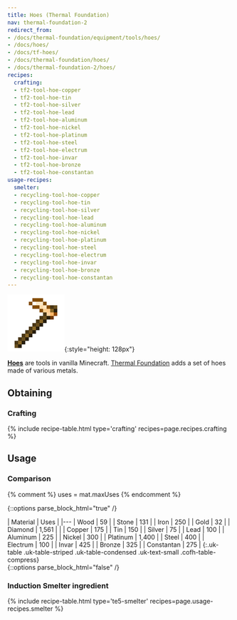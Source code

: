 ```yaml
---
title: Hoes (Thermal Foundation)
nav: thermal-foundation-2
redirect_from:
- /docs/thermal-foundation/equipment/tools/hoes/
- /docs/hoes/
- /docs/tf-hoes/
- /docs/thermal-foundation/hoes/
- /docs/thermal-foundation-2/hoes/
recipes:
  crafting:
  - tf2-tool-hoe-copper
  - tf2-tool-hoe-tin
  - tf2-tool-hoe-silver
  - tf2-tool-hoe-lead
  - tf2-tool-hoe-aluminum
  - tf2-tool-hoe-nickel
  - tf2-tool-hoe-platinum
  - tf2-tool-hoe-steel
  - tf2-tool-hoe-electrum
  - tf2-tool-hoe-invar
  - tf2-tool-hoe-bronze
  - tf2-tool-hoe-constantan
usage-recipes:
  smelter:
  - recycling-tool-hoe-copper
  - recycling-tool-hoe-tin
  - recycling-tool-hoe-silver
  - recycling-tool-hoe-lead
  - recycling-tool-hoe-aluminum
  - recycling-tool-hoe-nickel
  - recycling-tool-hoe-platinum
  - recycling-tool-hoe-steel
  - recycling-tool-hoe-electrum
  - recycling-tool-hoe-invar
  - recycling-tool-hoe-bronze
  - recycling-tool-hoe-constantan
---
```


![Hoes](/assets/images/thermal-foundation-2/hoes.gif){:style="height: 128px"}


**[Hoes](https://minecraft.gamepedia.com/Hoe)** are tools in vanilla Minecraft.
[Thermal Foundation](/docs/1.12/thermal-foundation-2/) adds a set of hoes made of
various metals.


Obtaining
---------

### Crafting
{% include recipe-table.html type='crafting' recipes=page.recipes.crafting %}


Usage
-----

### Comparison
{% comment %}
uses = mat.maxUses
{% endcomment %}

{::options parse_block_html="true" /}
<div class="uk-overflow-container">
| Material | Uses |
|---
| Wood | 59 |
| Stone | 131 |
| Iron | 250 |
| Gold | 32 |
| Diamond | 1,561 |
|
| Copper | 175 |
| Tin | 150 |
| Silver | 75 |
| Lead | 100 |
| Aluminum | 225 |
| Nickel | 300 |
| Platinum | 1,400 |
| Steel | 400 |
| Electrum | 100 |
| Invar | 425 |
| Bronze | 325 |
| Constantan | 275 |
{:.uk-table .uk-table-striped .uk-table-condensed .uk-text-small .cofh-table-compress}
</div>
{::options parse_block_html="false" /}

### Induction Smelter ingredient
{% include recipe-table.html type='te5-smelter' recipes=page.usage-recipes.smelter %}

